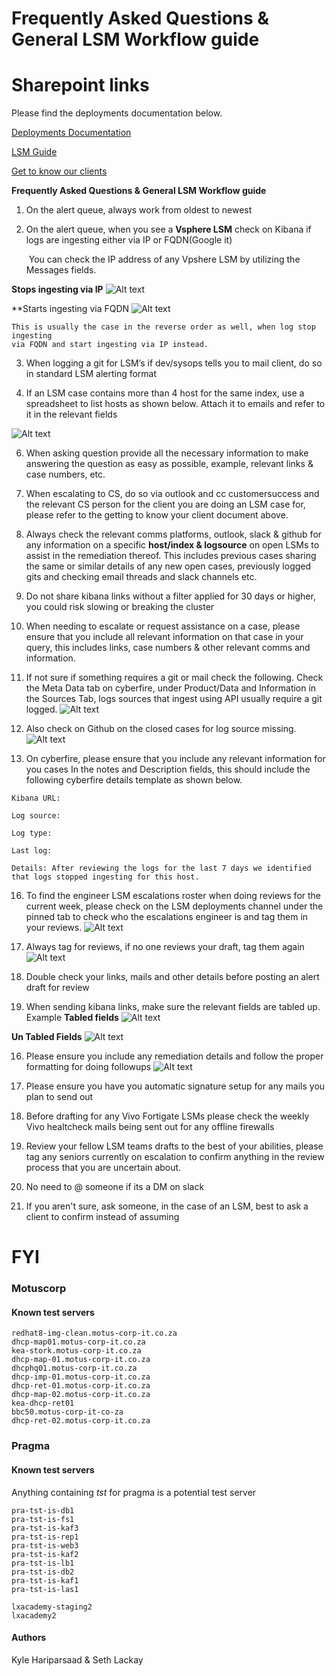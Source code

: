# **Frequently Asked Questions & General LSM Workflow guide**

# Sharepoint links
Please find the deployments documentation below.

[Deployments Documentation](https://nclose365.sharepoint.com/:f:/r/sites/NviewResponseTeam-CustomerSuccess/Shared%20Documents/Customer%20Success/Deployment/Documentation?csf=1&web=1&e=Q5XkN9)

[LSM Guide](https://nclose365.sharepoint.com/:f:/r/sites/NviewResponseTeam-CustomerSuccess/Shared%20Documents/Customer%20Success/Deployment/Documentation/LSM?csf=1&web=1&e=pi1Mzc)

[Get to know our clients](https://nclose365.sharepoint.com/:w:/r/sites/NviewMDR131/_layouts/15/Doc.aspx?sourcedoc=%7BCE70C535-B276-4F1A-97AA-4F9EC8B2D184%7D&file=Getting%20to%20know%20our%20Clients.docx&action=default&mobileredirect=true&DefaultItemOpen=1)

**Frequently Asked Questions & General LSM Workflow guide**

1. On the alert queue, always work from oldest to newest

2. On the alert queue, when you see a **Vsphere LSM** check on Kibana if logs are ingesting either via IP or FQDN(Google it)

	 You can check the IP address of any Vpshere LSM by utilizing the Messages fields.

 **Stops ingesting via IP**
	![Alt text](https://github.com/SethyML24/LSM-FAQ/blob/main/LSMFAQ/Attachments/FAQVpshere1.png)

 **Starts ingesting via FQDN
 	![Alt text](https://github.com/SethyML24/LSM-FAQ/blob/main/LSMFAQ/Attachments/FAQVpshere2.png)

	This is usually the case in the reverse order as well, when log stop ingesting
	via FQDN and start ingesting via IP instead.

3. When logging a git for LSM’s if dev/sysops tells you to mail client, do so in standard LSM alerting format

4. If an LSM case contains more than 4 host for the same index, use a spreadsheet to list hosts as shown below. Attach it to emails and refer to it in the relevant fields
	
 ![Alt text](https://github.com/SethyML24/LSM-FAQ/blob/main/LSMFAQ/Attachments/Spreadsheetdetails1.png)

6. When asking question provide all the necessary information to make answering the question as easy as possible, example, relevant links & case numbers, etc.

7. When escalating to CS, do so via outlook and cc customersuccess and the relevant CS person for the client you are doing an LSM case for, please refer to the getting to know your client document above.

8. Always check the relevant comms platforms, outlook, slack & github for any information on a specific **host/index & logsource** on open LSMs to assist in the remediation thereof. This includes previous cases sharing the same or similar details of any new open cases, previously logged gits and checking email threads and slack channels etc.

9. Do not share kibana links without a filter applied for 30 days or higher, you could risk slowing or breaking the cluster

10. When needing to escalate or request assistance on a case, please ensure that you include all relevant information on that case in your query, this includes links, case numbers & other relevant comms and information. 

11. If not sure if something requires a git or mail check the following. Check the Meta Data tab on cyberfire, under Product/Data and Information in the Sources Tab, logs sources that ingest using API usually require a git logged.
	![Alt text](https://github.com/SethyML24/LSM-FAQ/blob/main/LSMFAQ/Attachments/CyberfireAPIInfor1%201.png)

13. Also check on Github on the closed cases for log source missing.
	![Alt text](https://github.com/SethyML24/LSM-FAQ/blob/main/LSMFAQ/Attachments/Cyberfiregit1.png)

15. On cyberfire, please ensure that you include any relevant information for you cases In the notes and Description fields, this should include the following cyberfire details template as shown below.     
```
Kibana URL:

Log source:

Log type:

Last log:

Details: After reviewing the logs for the last 7 days we identified that logs stopped ingesting for this host.
```

16. To find the engineer LSM escalations roster when doing reviews for the current week, please check on the LSM deployments channel under the pinned tab to check who the escalations engineer is and tag them in your reviews.
	![Alt text](https://github.com/SethyML24/LSM-FAQ/blob/main/LSMFAQ/Attachments/Pasted%20image%2020250325155529.png)

18. Always tag for reviews, if no one reviews your draft, tag them again
	![Alt text](https://github.com/SethyML24/LSM-FAQ/blob/main/LSMFAQ/Attachments/Pasted%20image%2020250325155956.png)

20. Double check your links, mails and other details before posting an alert draft for review

21. When sending kibana links, make sure the relevant fields are tabled up. Example
**Tabled fields**
	![Alt text](https://github.com/SethyML24/LSM-FAQ/blob/main/LSMFAQ/Attachments/Pasted%20image%2020250325160528.png)

**Un Tabled Fields**
 	![Alt text](https://github.com/SethyML24/LSM-FAQ/blob/main/LSMFAQ/Attachments/Pasted%20image%2020250325160504.png)

16. Please ensure you include any remediation details and follow the proper formatting for doing followups
	![Alt text](https://github.com/SethyML24/LSM-FAQ/blob/main/LSMFAQ/Attachments/Pasted%20image%2020250326150947.png)
	
18. Please ensure you have you automatic signature setup for any mails you plan to send out

19. Before drafting for any Vivo Fortigate LSMs please check the weekly Vivo healtcheck mails being sent out for any offline firewalls

20. Review your fellow LSM teams drafts to the best of your abilities, please tag any seniors currently on escalation to confirm anything in the review process that you are uncertain about.

21. No need to @ someone if its a DM on slack

22.  If you aren't sure, ask someone, in the case of an LSM, best to ask a client to confirm instead of assuming

# FYI
### Motuscorp

#### Known test servers
```
redhat8-img-clean.motus-corp-it.co.za
dhcp-map01.motus-corp-it.co.za
kea-stork.motus-corp-it.co.za
dhcp-map-01.motus-corp-it.co.za
dhcphq01.motus-corp-it.co.za
dhcp-imp-01.motus-corp-it.co.za
dhcp-ret-01.motus-corp-it.co.za
dhcp-map-02.motus-corp-it.co.za
kea-dhcp-ret01
bbc50.motus-corp-it-co-za
dhcp-ret-02.motus-corp-it.co.za
```

### Pragma
#### Known test servers
Anything containing *tst* for pragma is a potential test server
```
pra-tst-is-db1
pra-tst-is-fs1
pra-tst-is-kaf3
pra-tst-is-rep1
pra-tst-is-web3
pra-tst-is-kaf2
pra-tst-is-lb1
pra-tst-is-db2
pra-tst-is-kaf1
pra-tst-is-las1

lxacademy-staging2
lxacademy2
```
#### Authors
Kyle Hariparsaad &
Seth Lackay
